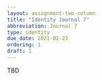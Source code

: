 ```yaml
---
layout: assignment-two-column
title: "Identity Journal 7"
abbreviation: Journal 7
type: identity
due_date: 2021-02-23
ordering: 1
draft: 1
---
```


TBD

